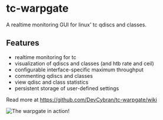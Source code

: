 tc-warpgate
===========

A realtime monitoring GUI for linux' tc qdiscs and classes.


## Features

* realtime monitoring for tc
* visualization of qdiscs and classes (and htb rate and ceil)
* configurable interface-specific maximum throughput
* commenting qdiscs and classes
* view qdisc and class statistics
* persistent storage of user-defined settings

Read more at https://github.com/DevCybran/tc-warpgate/wiki

![The warpgate in action!](http://warpgate.dl.ntcomputer.de/images/warpgate1s.jpg)
